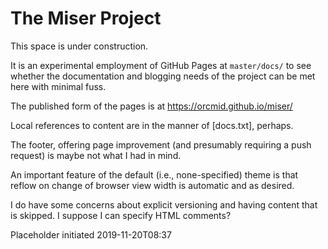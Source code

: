 # The Miser Project

This space is under construction.

It is an experimental employment of GitHub Pages at `master/docs/` to see
whether the documentation and blogging needs of the project can be met here
with minimal fuss.

The published form of the pages is at https://orcmid.github.io/miser/

Local references to content are in the manner of [docs.txt], perhaps.

The footer, offering page improvement (and presumably requiring a push
request) is maybe not what I had in mind.

An important feature of the default (i.e., none-specified) theme is that
reflow on change of browser view width is automatic and as desired.

I do have some concerns about explicit versioning and having content that
is skipped.  I suppose I can specify HTML comments?

<!-- This is an HTML comment -->

Placeholder initiated 2019-11-20T08:37
